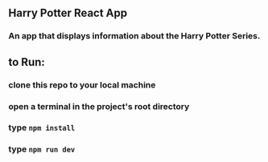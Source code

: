 ## Harry Potter React App  
### An app that displays information about the Harry Potter Series.  

## to Run:  
### clone this repo to your local machine  
### open a terminal in the project's root directory  
### type ```npm install```  
### type ```npm run dev``` 
